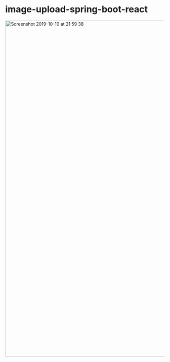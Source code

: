 # image-upload-spring-boot-react

<img width="1062" alt="Screenshot 2019-10-10 at 21 59 38" src="https://user-images.githubusercontent.com/40702606/66606086-491abc00-eba9-11e9-8051-14d4b8eb1ca1.png">
